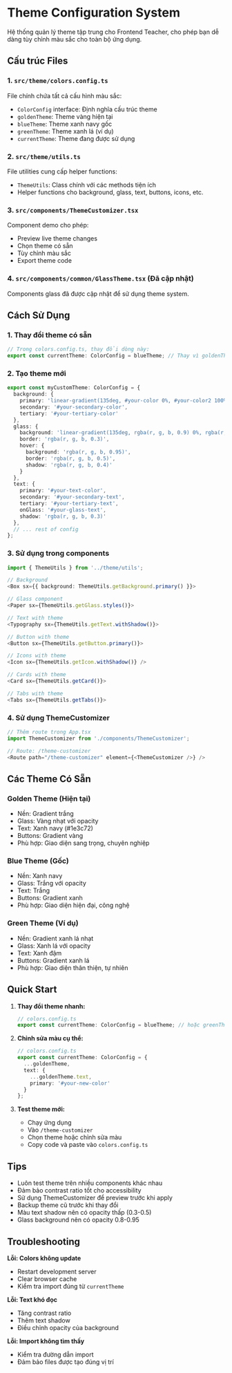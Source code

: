 # Theme Configuration System

Hệ thống quản lý theme tập trung cho Frontend Teacher, cho phép bạn dễ dàng tùy chỉnh màu sắc cho toàn bộ ứng dụng.

## Cấu trúc Files

### 1. `src/theme/colors.config.ts`
File chính chứa tất cả cấu hình màu sắc:
- `ColorConfig` interface: Định nghĩa cấu trúc theme
- `goldenTheme`: Theme vàng hiện tại
- `blueTheme`: Theme xanh navy gốc  
- `greenTheme`: Theme xanh lá (ví dụ)
- `currentTheme`: Theme đang được sử dụng

### 2. `src/theme/utils.ts`
File utilities cung cấp helper functions:
- `ThemeUtils`: Class chính với các methods tiện ích
- Helper functions cho background, glass, text, buttons, icons, etc.

### 3. `src/components/ThemeCustomizer.tsx`
Component demo cho phép:
- Preview live theme changes
- Chọn theme có sẵn
- Tùy chỉnh màu sắc
- Export theme code

### 4. `src/components/common/GlassTheme.tsx` (Đã cập nhật)
Components glass đã được cập nhật để sử dụng theme system.

## Cách Sử Dụng

### 1. Thay đổi theme có sẵn
```typescript
// Trong colors.config.ts, thay đổi dòng này:
export const currentTheme: ColorConfig = blueTheme; // Thay vì goldenTheme
```

### 2. Tạo theme mới
```typescript
export const myCustomTheme: ColorConfig = {
  background: {
    primary: 'linear-gradient(135deg, #your-color 0%, #your-color2 100%)',
    secondary: '#your-secondary-color',
    tertiary: '#your-tertiary-color'
  },
  glass: {
    background: 'linear-gradient(135deg, rgba(r, g, b, 0.9) 0%, rgba(r, g, b, 0.8) 100%)',
    border: 'rgba(r, g, b, 0.3)',
    hover: {
      background: 'rgba(r, g, b, 0.95)',
      border: 'rgba(r, g, b, 0.5)',
      shadow: 'rgba(r, g, b, 0.4)'
    }
  },
  text: {
    primary: '#your-text-color',
    secondary: '#your-secondary-text',
    tertiary: '#your-tertiary-text',
    onGlass: '#your-glass-text',
    shadow: 'rgba(r, g, b, 0.3)'
  },
  // ... rest of config
};
```

### 3. Sử dụng trong components
```typescript
import { ThemeUtils } from '../theme/utils';

// Background
<Box sx={{ background: ThemeUtils.getBackground.primary() }}>

// Glass component
<Paper sx={ThemeUtils.getGlass.styles()}>

// Text with theme
<Typography sx={ThemeUtils.getText.withShadow()}>

// Button with theme
<Button sx={ThemeUtils.getButton.primary()}>

// Icons with theme
<Icon sx={ThemeUtils.getIcon.withShadow()} />

// Cards with theme
<Card sx={ThemeUtils.getCard()}>

// Tabs with theme
<Tabs sx={ThemeUtils.getTabs()}>
```

### 4. Sử dụng ThemeCustomizer
```typescript
// Thêm route trong App.tsx
import ThemeCustomizer from './components/ThemeCustomizer';

// Route: /theme-customizer
<Route path="/theme-customizer" element={<ThemeCustomizer />} />
```

## Các Theme Có Sẵn

### Golden Theme (Hiện tại)
- Nền: Gradient trắng
- Glass: Vàng nhạt với opacity
- Text: Xanh navy (#1e3c72)
- Buttons: Gradient vàng
- Phù hợp: Giao diện sang trọng, chuyên nghiệp

### Blue Theme (Gốc)
- Nền: Xanh navy
- Glass: Trắng với opacity
- Text: Trắng
- Buttons: Gradient xanh
- Phù hợp: Giao diện hiện đại, công nghệ

### Green Theme (Ví dụ)
- Nền: Gradient xanh lá nhạt
- Glass: Xanh lá với opacity  
- Text: Xanh đậm
- Buttons: Gradient xanh lá
- Phù hợp: Giao diện thân thiện, tự nhiên

## Quick Start

1. **Thay đổi theme nhanh:**
   ```typescript
   // colors.config.ts
   export const currentTheme: ColorConfig = blueTheme; // hoặc greenTheme
   ```

2. **Chỉnh sửa màu cụ thể:**
   ```typescript
   // colors.config.ts
   export const currentTheme: ColorConfig = {
     ...goldenTheme,
     text: {
       ...goldenTheme.text,
       primary: '#your-new-color'
     }
   };
   ```

3. **Test theme mới:**
   - Chạy ứng dụng
   - Vào `/theme-customizer`
   - Chọn theme hoặc chỉnh sửa màu
   - Copy code và paste vào `colors.config.ts`

## Tips

- Luôn test theme trên nhiều components khác nhau
- Đảm bảo contrast ratio tốt cho accessibility
- Sử dụng ThemeCustomizer để preview trước khi apply
- Backup theme cũ trước khi thay đổi
- Màu text shadow nên có opacity thấp (0.3-0.5)
- Glass background nên có opacity 0.8-0.95

## Troubleshooting

**Lỗi: Colors không update**
- Restart development server
- Clear browser cache
- Kiểm tra import đúng từ `currentTheme`

**Lỗi: Text khó đọc**
- Tăng contrast ratio
- Thêm text shadow
- Điều chỉnh opacity của background

**Lỗi: Import không tìm thấy**
- Kiểm tra đường dẫn import
- Đảm bảo files được tạo đúng vị trí
